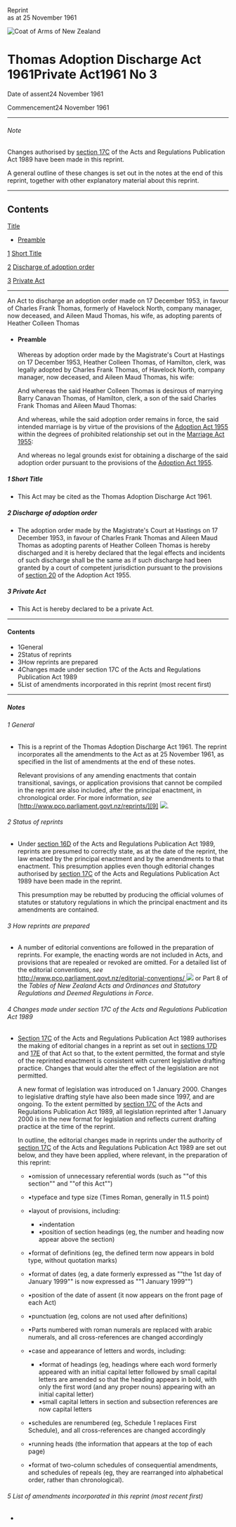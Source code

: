Reprint  
as at 25 November 1961

![Coat of Arms of New Zealand](/images/leg-crest.jpg)

# Thomas Adoption Discharge Act 1961Private Act1961 No 3

Date of assent24 November 1961

Commencement24 November 1961

---

###### Note

Changes authorised by [section 17C][0] of the Acts and Regulations Publication Act 1989 have been made in this reprint.

A general outline of these changes is set out in the notes at the end of this reprint, together with other explanatory material about this reprint.

---

## Contents

[Title][1]
    
*   [Preamble][2]

[1][3] [Short Title][3]

[2][4] [Discharge of adoption order][4]

[3][5] [Private Act][5]

---

An Act to discharge an adoption order made on 17 December 1953, in favour of Charles Frank Thomas, formerly of Havelock North, company manager, now deceased, and Aileen Maud Thomas, his wife, as adopting parents of Heather Colleen Thomas
    
*   #### Preamble
    
    Whereas by adoption order made by the Magistrate's Court at Hastings on 17 December 1953, Heather Colleen Thomas, of Hamilton, clerk, was legally adopted by Charles Frank Thomas, of Havelock North, company manager, now deceased, and Aileen Maud Thomas, his wife:
    
    And whereas the said Heather Colleen Thomas is desirous of marrying Barry Canavan Thomas, of Hamilton, clerk, a son of the said Charles Frank Thomas and Aileen Maud Thomas:
    
    And whereas, while the said adoption order remains in force, the said intended marriage is by virtue of the provisions of the [Adoption Act 1955][6] within the degrees of prohibited relationship set out in the [Marriage Act 1955][7]:
    
    And whereas no legal grounds exist for obtaining a discharge of the said adoption order pursuant to the provisions of the [Adoption Act 1955][6].

##### 1 Short Title
    
*   This Act may be cited as the Thomas Adoption Discharge Act 1961\.

##### 2 Discharge of adoption order
    
*   The adoption order made by the Magistrate's Court at Hastings on 17 December 1953, in favour of Charles Frank Thomas and Aileen Maud Thomas as adopting parents of Heather Colleen Thomas is hereby discharged and it is hereby declared that the legal effects and incidents of such discharge shall be the same as if such discharge had been granted by a court of competent jurisdiction pursuant to the provisions of [section 20][8] of the Adoption Act 1955\.

##### 3 Private Act
    
*   This Act is hereby declared to be a private Act.

---

#### Contents
    
*   1General
*   2Status of reprints
*   3How reprints are prepared
*   4Changes made under section 17C of the Acts and Regulations Publication Act 1989
*   5List of amendments incorporated in this reprint (most recent first)

---

##### Notes

###### 1 General
    
*   This is a reprint of the Thomas Adoption Discharge Act 1961\. The reprint incorporates all the amendments to the Act as at 25 November 1961, as specified in the list of amendments at the end of these notes.
    
    Relevant provisions of any amending enactments that contain transitional, savings, or application provisions that cannot be compiled in the reprint are also included, after the principal enactment, in chronological order. For more information, _see_ [http://www.pco.parliament.govt.nz/reprints/][9] ![](/images/external_link.gif).

###### 2 Status of reprints
    
*   Under [section 16D][10] of the Acts and Regulations Publication Act 1989, reprints are presumed to correctly state, as at the date of the reprint, the law enacted by the principal enactment and by the amendments to that enactment. This presumption applies even though editorial changes authorised by [section 17C][0] of the Acts and Regulations Publication Act 1989 have been made in the reprint.
    
    This presumption may be rebutted by producing the official volumes of statutes or statutory regulations in which the principal enactment and its amendments are contained.

###### 3 How reprints are prepared
    
*   A number of editorial conventions are followed in the preparation of reprints. For example, the enacting words are not included in Acts, and provisions that are repealed or revoked are omitted. For a detailed list of the editorial conventions, _see_ [http://www.pco.parliament.govt.nz/editorial-conventions/ ][11] ![](/images/external_link.gif) or Part 8 of the _Tables of New Zealand Acts and Ordinances and Statutory Regulations and Deemed Regulations in Force_.

###### 4 Changes made under section 17C of the Acts and Regulations Publication Act 1989
    
*   [Section 17C][0] of the Acts and Regulations Publication Act 1989 authorises the making of editorial changes in a reprint as set out in [sections 17D][12] and [17E][13] of that Act so that, to the extent permitted, the format and style of the reprinted enactment is consistent with current legislative drafting practice. Changes that would alter the effect of the legislation are not permitted.
    
    A new format of legislation was introduced on 1 January 2000\. Changes to legislative drafting style have also been made since 1997, and are ongoing. To the extent permitted by [section 17C][0] of the Acts and Regulations Publication Act 1989, all legislation reprinted after 1 January 2000 is in the new format for legislation and reflects current drafting practice at the time of the reprint.
    
    In outline, the editorial changes made in reprints under the authority of [section 17C][0] of the Acts and Regulations Publication Act 1989 are set out below, and they have been applied, where relevant, in the preparation of this reprint:
        
    *   •omission of unnecessary referential words (such as ""of this section"" and ""of this Act"")
    *   •typeface and type size (Times Roman, generally in 11.5 point)
    *   •layout of provisions, including:
            
        *   •indentation
        *   •position of section headings (eg, the number and heading now appear above the section)
        
    *   •format of definitions (eg, the defined term now appears in bold type, without quotation marks)
    *   •format of dates (eg, a date formerly expressed as ""the 1st day of January 1999"" is now expressed as ""1 January 1999"")
    *   •position of the date of assent (it now appears on the front page of each Act)
    *   •punctuation (eg, colons are not used after definitions)
    *   •Parts numbered with roman numerals are replaced with arabic numerals, and all cross-references are changed accordingly
    *   •case and appearance of letters and words, including:
            
        *   •format of headings (eg, headings where each word formerly appeared with an initial capital letter followed by small capital letters are amended so that the heading appears in bold, with only the first word (and any proper nouns) appearing with an initial capital letter)
        *   •small capital letters in section and subsection references are now capital letters
        
    *   •schedules are renumbered (eg, Schedule 1 replaces First Schedule), and all cross-references are changed accordingly
    *   •running heads (the information that appears at the top of each page)
    *   •format of two-column schedules of consequential amendments, and schedules of repeals (eg, they are rearranged into alphabetical order, rather than chronological).
    
    

###### 5 List of amendments incorporated in this reprint (most recent first)
    
*   



[0]: http://www.legislation.govt.nz/act/private/1961/0003/latest/link.aspx?id=DLM195466
[1]: http://www.legislation.govt.nz/act/private/1961/0003/latest/whole.html#DLM103561
[2]: http://www.legislation.govt.nz/act/private/1961/0003/latest/whole.html#DLM103562
[3]: http://www.legislation.govt.nz/act/private/1961/0003/latest/whole.html#DLM103565
[4]: http://www.legislation.govt.nz/act/private/1961/0003/latest/whole.html#DLM103566
[5]: http://www.legislation.govt.nz/act/private/1961/0003/latest/whole.html#DLM103567
[6]: http://www.legislation.govt.nz/act/private/1961/0003/latest/link.aspx?id=DLM292660
[7]: http://www.legislation.govt.nz/act/private/1961/0003/latest/link.aspx?id=DLM292027
[8]: http://www.legislation.govt.nz/act/private/1961/0003/latest/link.aspx?id=DLM293308
[9]: http://www.pco.parliament.govt.nz/reprints/
[10]: http://www.legislation.govt.nz/act/private/1961/0003/latest/link.aspx?id=DLM195439
[11]: http://www.pco.parliament.govt.nz/editorial-conventions/
[12]: http://www.legislation.govt.nz/act/private/1961/0003/latest/link.aspx?id=DLM195468
[13]: http://www.legislation.govt.nz/act/private/1961/0003/latest/link.aspx?id=DLM195470